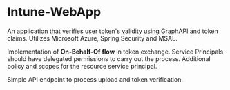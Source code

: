 # Intune-WebApp
An application that verifies user token's validity using GraphAPI and token claims.
Utilizes Microsoft Azure, Spring Security and MSAL.

Implementation of **On-Behalf-Of flow** in token exchange.
Service Principals should have delegated permissions to carry out the process.
Additional policy and scopes for the resource service principal.

Simple API endpoint to process upload and token verification.
